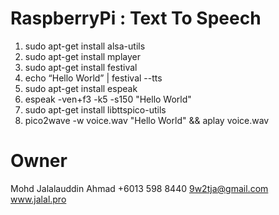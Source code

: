 # RaspberryPi : Text To Speech
1. sudo apt-get install alsa-utils
2. sudo apt-get install mplayer
3. sudo apt-get install festival
4. echo “Hello World” | festival --tts
5. sudo apt-get install espeak
6. espeak -ven+f3 -k5 -s150 "Hello World"
7. sudo apt-get install libttspico-utils
8. pico2wave -w voice.wav "Hello World" &amp;&amp; aplay voice.wav

# Owner
Mohd Jalalauddin Ahmad 
+6013 598 8440 
9w2tja@gmail.com 
www.jalal.pro
